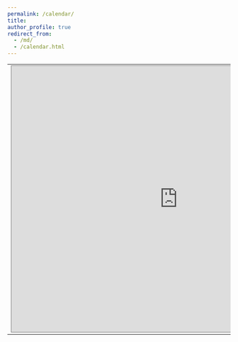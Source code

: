 ```yaml
---
permalink: /calendar/
title: 
author_profile: true
redirect_from: 
  - /md/
  - /calendar.html
---
```


<html xmlns="http://www.w3.org/1999/xhtml" xml:lang="en">
<head>
<meta name="generator" content="jemdoc, see http://jemdoc.jaboc.net/" />
<meta http-equiv="Content-Type" content="text/html;charset=utf-8" />
<script>
window.ga=window.ga||function(){(ga.q=ga.q||[]).push(arguments)};ga.l=+new Date;
ga('create', 'UA-191897386-1', 'auto');
ga('send', 'pageview');
</script>
<script async src='https://www.google-analytics.com/analytics.js'></script>
<link rel="stylesheet" href="jemdoc.css" type="text/css" />
</head>
<body>
<table summary="Table for page layout." id="tlayout">
<tr valign="top">
<td id="layout-content">
<iframe src="https://calendar.google.com/calendar/embed?height=600&wkst=1&bgcolor=%23ffffff&ctz=America%2FEdmonton&src=Z2x1b0B1YWxiZXJ0YS5jYQ&color=%23039BE5&showTitle=0&showNav=1&showPrint=1&showCalendars=1&mode=WEEK" style="border:solid 1px #777" width="750" height="600" frameborder="0" scrolling="no"></iframe>
<div id="footer">
</div>
</td>
</tr>
</table>
</body>
</html>

